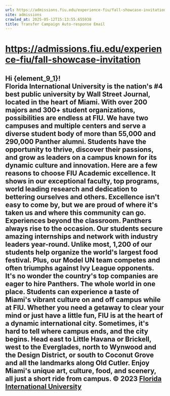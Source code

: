```yaml
---
url: https://admissions.fiu.edu/experience-fiu/fall-showcase-invitation
site: admissions
crawled_at: 2025-05-12T15:13:55.655938
title: Transfer Campaign Auto-response Email
---
```


# https://admissions.fiu.edu/experience-fiu/fall-showcase-invitation

**Hi {element_9_1}!**  
Florida International University is the nation's #4 best public university by Wall Street Journal, located in the heart of Miami. With over 200 majors and 300+ student organizations, possibilities are endless at FIU. We have two campuses and multiple centers and serve a diverse student body of more than 55,000 and 290,000 Panther alumni. Students have the opportunity to thrive, discover their passions, and grow as leaders on a campus known for its dynamic culture and innovation.
**Here are a few reasons to choose FIU**
**Academic excellence.** It shows in our exceptional faculty, top programs, world leading research and dedication to bettering ourselves and others. Excellence isn't easy to come by, but we are proud of where it's taken us and where this community can go.
**Experiences beyond the classroom.** Panthers always rise to the occasion. Our students secure amazing internships and network with industry leaders year-round. Unlike most, 1,200 of our students help organize the world's largest food festival. Plus, our Model UN team competes and often triumphs against Ivy League opponents. It's no wonder the country's top companies are eager to hire Panthers.
**The whole world in one place.** Students can experience a taste of Miami's vibrant culture on and off campus while at FIU. Whether you need a getaway to clear your mind or just have a little fun, FIU is at the heart of a dynamic international city. Sometimes, it's hard to tell where campus ends, and the city begins. Head east to Little Havana or Brickell, west to the Everglades, north to Wynwood and the Design District, or south to Coconut Grove and all the landmarks along Old Cutler. Enjoy Miami's unique art, culture, food, and scenery, all just a short ride from campus.
© 2023 [Florida International University](https://fiu.edu)  
---

